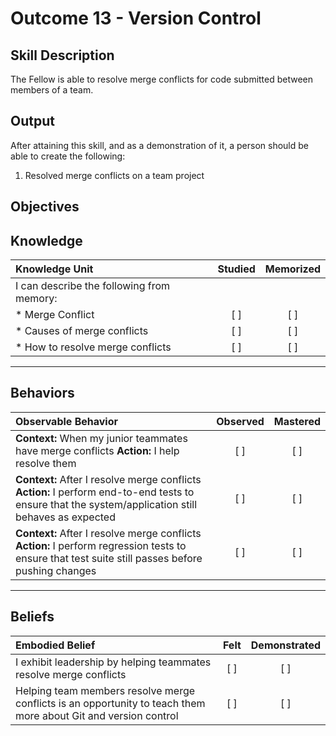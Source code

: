# Outcome 13 - Version Control

**Skill Description**
----------
The Fellow is able to resolve merge conflicts for code submitted between members of a team.

**Output**
----------
After attaining this skill, and as a demonstration of it, a person should be able to create the following:

1. Resolved merge conflicts on a team project


**Objectives**
----------
## **Knowledge**


| Knowledge Unit   |      Studied      | Memorized |
|:-------------|:------------------:|:--------:|
| I can describe the following from memory: | | |
| * Merge Conflict | [ ] | [ ]  |
| * Causes of merge conflicts   | [ ] | [ ]  |
| * How to resolve merge conflicts    | [ ] | [ ]  |


----------


## **Behaviors**

| Observable Behavior   |      Observed      | Mastered |
|:-------------|:------------------:|:--------:|
| **Context:** When my junior teammates have merge conflicts **Action:** I help resolve them | [ ] | [ ]  |
| **Context:** After I resolve merge conflicts **Action:** I perform end-to-end tests to ensure that the system/application still behaves as expected | [ ] | [ ]  |
| **Context:** After I resolve merge conflicts **Action:** I perform regression tests to ensure that test suite still passes before pushing changes| [ ] | [ ]  |



----------


## **Beliefs**


| Embodied Belief   |      Felt      | Demonstrated |
|:-------------|:------------------:|:--------:|
| I exhibit leadership by helping teammates resolve merge conflicts | [ ] | [ ]  |
| Helping team members resolve merge conflicts is an opportunity to teach them more about Git and version control | [ ] | [ ]  |

